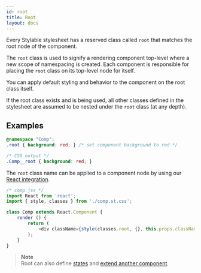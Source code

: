 ```yaml
---
id: root
title: Root
layout: docs
---
```


Every Stylable stylesheet has a reserved class called `root` that matches the root node of the component.

The `root` class is used to signify a rendering component top-level where a new  scope of namespacing is created. Each component is responsible for placing the `root` class on its top-level node for itself.

You can apply default styling and behavior to the component on the root class itself.

If the root class exists and is being used, all other classes defined in the stylesheet are assumed to be nested under the `root` class (at any depth).

## Examples

```css
@namespace "Comp";
.root { background: red; } /* set component background to red */
```

```css
/* CSS output */
.Comp__root { background: red; }
```

The `root` class name can be applied to a component node by using our [React integration](../getting-started/react-integration.md).

```js
/* comp.jsx */
import React from 'react';
import { style, classes } from './comp.st.css';

class Comp extends React.Component {
    render () {
        return (
            <div className={style(classes.root, {}, this.props.className)} />
        );
    }
}
```

> **Note**    
> Root can also define [states](./pseudo-classes) and [extend another component](./extend-stylesheet.md).
